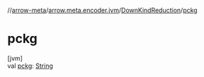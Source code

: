 //[arrow-meta](../../../index.md)/[arrow.meta.encoder.jvm](../index.md)/[DownKindReduction](index.md)/[pckg](pckg.md)

# pckg

[jvm]\
val [pckg](pckg.md): [String](https://kotlinlang.org/api/latest/jvm/stdlib/kotlin/-string/index.html)
